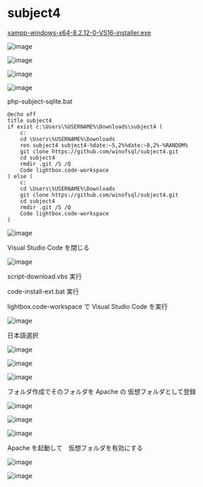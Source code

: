 # subject4

[xampp-windows-x64-8.2.12-0-VS16-installer.exe](https://sourceforge.net/projects/xampp/files/XAMPP%20Windows/8.2.12/)

![image](https://github.com/winofsql/subject4/assets/1501327/b682ab09-c687-4efb-ab30-6ede841ae630)

![image](https://github.com/winofsql/subject4/assets/1501327/d830f511-788b-47ce-8a1b-908576d67eef)

![image](https://github.com/winofsql/subject4/assets/1501327/70dfef74-63ef-4b20-9ff1-ece42b3b26b7)

![image](https://github.com/winofsql/subject4/assets/1501327/9a8fb14f-553f-4e9a-a7c3-56c76d455c9f)

php-subject-sqlite.bat
```
@echo off
title subject4
if exist c:\Users\%USERNAME%\Downloads\subject4 (
	c: 
	cd \Users\%USERNAME%\Downloads
	ren subject4 subject4-%date:~5,2%%date:~8,2%-%RANDOM%
	git clone https://github.com/winofsql/subject4.git
	cd subject4
	rmdir .git /S /Q 
	Code lightbox.code-workspace
) else (
	c: 
	cd \Users\%USERNAME%\Downloads
	git clone https://github.com/winofsql/subject4.git
	cd subject4
	rmdir .git /S /Q 
	Code lightbox.code-workspace
)
```

![image](https://github.com/winofsql/subject4/assets/1501327/dd0d8022-a4f1-44a8-8b1e-eae13bb5435a)

Visual Studio Code を閉じる

![image](https://github.com/winofsql/subject4/assets/1501327/dcc99fa5-6e73-426d-9957-a398e3259848)

script-download.vbs 実行

code-install-ext.bat 実行

lightbox.code-workspace で Visual Studio Code を実行

![image](https://github.com/winofsql/subject4/assets/1501327/47765f45-1aa6-4f1f-8788-9b97d609b11f)

日本語選択

![image](https://github.com/winofsql/subject4/assets/1501327/e5d4c194-0d7a-435a-a13c-079d994a755c)

![image](https://github.com/winofsql/subject4/assets/1501327/8107844d-f202-434f-8d93-2dae622b4ee8)

![image](https://github.com/winofsql/subject4/assets/1501327/8e8a31fd-0d93-4c0c-ac3c-1052ded46249)

フォルダ作成でそのフォルダを Apache の 仮想フォルダとして登録

![image](https://github.com/winofsql/subject4/assets/1501327/8352e4ab-5cfb-4946-9443-00fef30ff69b)

![image](https://github.com/winofsql/subject4/assets/1501327/2fbf0d7a-44f7-481d-be6c-1ac9ee53a546)

![image](https://github.com/winofsql/subject4/assets/1501327/3afb3379-0fc4-4a38-8a8f-48f31dbe4ef2)

Apache を起動して　仮想フォルダを有効にする

![image](https://github.com/winofsql/subject4/assets/1501327/14e377e2-f4ac-4151-96f9-78d315a85f68)

![image](https://github.com/winofsql/subject4/assets/1501327/73db47b8-dab5-45c9-8330-6de83d6dc43f)
